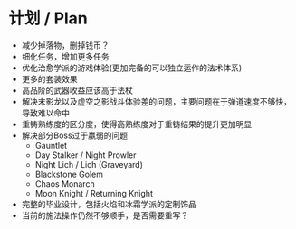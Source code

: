 # 计划 / Plan

- 减少掉落物，删掉钱币？
- 细化任务，增加更多任务
- 优化治愈学派的游戏体验(更加完备的可以独立运作的法术体系)
- 更多的套装效果
- 高品阶的武器收益应该高于法杖
- 解决末影龙以及虚空之影战斗体验差的问题，主要问题在于弹道速度不够快，导致难以命中
- 重铸熟练度的区分度，使得高熟练度对于重铸结果的提升更加明显
- 解决部分Boss过于羸弱的问题
    - Gauntlet
    - Day Stalker / Night Prowler
    - Night Lich / Lich (Graveyard)
    - Blackstone Golem
    - Chaos Monarch
    - Moon Knight / Returning Knight
- 完整的毕业设计，包括火焰和冰霜学派的定制饰品
- 当前的施法操作仍然不够顺手，是否需要重写？